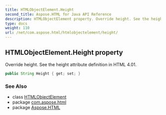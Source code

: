 ```yaml
---
title: HTMLObjectElement.Height
second_title: Aspose.HTML for Java API Reference
description: HTMLObjectElement property. Override height. See the height attribute definition in HTML 4.01
type: docs
weight: 110
url: /net/com.aspose.html/htmlobjectelement/height/
---
```

## HTMLObjectElement.Height property

Override height. See the height attribute definition in HTML 4.01.

```java
public String Height { get; set; }
```

### See Also

* class [HTMLObjectElement](../)
* package [com.aspose.html](../../htmlobjectelement/)
* package [Aspose.HTML](../../../)
